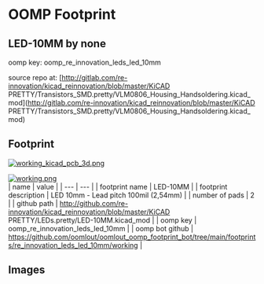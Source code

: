 # OOMP Footprint  
## LED-10MM  by none  
  
oomp key: oomp_re_innovation_leds_led_10mm  
  
source repo at: [http://gitlab.com/re-innovation/kicad_reinnovation/blob/master/KiCAD PRETTY/Transistors_SMD.pretty/VLM0806_Housing_Handsoldering.kicad_mod](http://gitlab.com/re-innovation/kicad_reinnovation/blob/master/KiCAD PRETTY/Transistors_SMD.pretty/VLM0806_Housing_Handsoldering.kicad_mod)  
## Footprint  
  
[![working_kicad_pcb_3d.png](working_kicad_pcb_3d_600.png)](working_kicad_pcb_3d.png)  
  
[![working.png](working_600.png)](working.png)  
| name | value | 
| --- | --- | 
| footprint name | LED-10MM | 
| footprint description | LED 10mm - Lead pitch 100mil (2,54mm) | 
| number of pads | 2 | 
| github path | http://github.com/re-innovation/kicad_reinnovation/blob/master/KiCAD PRETTY/LEDs.pretty/LED-10MM.kicad_mod | 
| oomp key | oomp_re_innovation_leds_led_10mm | 
| oomp bot github | https://github.com/oomlout/oomlout_oomp_footprint_bot/tree/main/footprints/re_innovation_leds_led_10mm/working | 
## Images  
